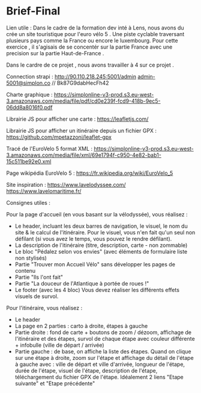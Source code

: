 # Brief-Final

Lien utile :
Dans le cadre de la formation dev inté à Lens, nous avons du crée un site touristique pour l'euro vélo 5 . Une piste cyclable traversant plusieurs pays comme la France ou encore le luxembourg. Pour cette exercice , il s'agisais de se concentér sur la partie France avec une precision sur la partie Haut-de-France . 

Dans le cardre de ce projet , nous avons travailler à 4 sur ce projet . 

Connection strapi :
http://90.110.218.245:5001/admin 
admin-5001@simplon.co // Bk87G9dabHecFh42

Charte graphique :
https://simplonline-v3-prod.s3.eu-west-3.amazonaws.com/media/file/pdf/cd0e239f-fcd9-418b-9ec5-06dd8a8016f0.pdf

Librairie JS pour afficher une carte :
https://leafletjs.com/

Librairie JS pour afficher un itinéraire depuis un fichier GPX :
https://github.com/mpetazzoni/leaflet-gpx

Tracé de l'EuroVelo 5 format XML :
https://simplonline-v3-prod.s3.eu-west-3.amazonaws.com/media/file/xml/69e1794f-c950-4e82-bab1-15c511be92e0.xml

Page wikipédia EuroVelo 5 :
https://fr.wikipedia.org/wiki/EuroVelo_5

Site inspiration :
https://www.lavelodyssee.com/
https://www.lavelomaritime.fr/

Consignes utiles : 

Pour la page d'accueil (en vous basant sur la vélodyssée), vous réalisez :
* Le header, incluant les deux barres de navigation, le visuel, le nom du site & le calcul de l'itinéraire. Pour le visuel, vous n'en fait qu'un seul non défilant (si vous avez le temps, vous pouvez le rendre défilant).
* La description de l'itinéraire (titre, description, carte - non zommable)
* Le bloc "Pédalez selon vos envies" (avec éléments de formulaire liste non stylisés)
* Partie "Trouver mon Accueil Vélo" sans développer les pages de contenu
* Partie "Ils l'ont fait"
* Partie "La douceur de l'Atlantique à portée de roues !"
* Le footer (avec les 4 bloc)
Vous devez réaliser les différents effets visuels de survol.

Pour l'itinéraire, vous réalisez :
* Le header
* La page en 2 parties : carto à droite, étapes à gauche
* Partie droite : fond de carte + boutons de zoom / dézoom, affichage de l'itinéraire et des étapes, survol de chaque étape avec couleur différente + infobulle (ville de départ / arrivée)
* Partie gauche : de base, on affiche la liste des étapes. Quand on clique sur une étape à droite, zoom sur l'étape et affichage du détail de l'étape à gauche avec : ville de départ et ville d'arrivée, longueur de l'étape, durée de l'étape, visuel de l'étape, description de l'étape, téléchargement du fichier GPX de l'étape. Idéalement 2 liens "Etape suivante" et "Etape précédente"
